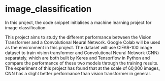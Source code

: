 # image_classification
In this project, the code snippet initialises a machine learning project for image classification. 

This project aims to study the different performance between the Vision Transformer and a Convolutional Neural Network. Google Colab will be used as the environment in this project. The dataset will use CIFAR-100 image dataset to train vision transformer and Convolutional Neural Network (CNN) separately, which are both built by Keres and Tensorflow in Python and compare the performance of these two models through the training results. The experiment of this project has found that at the scale of 60,000 images, CNN has a slight better performance than vision transformer in general.
